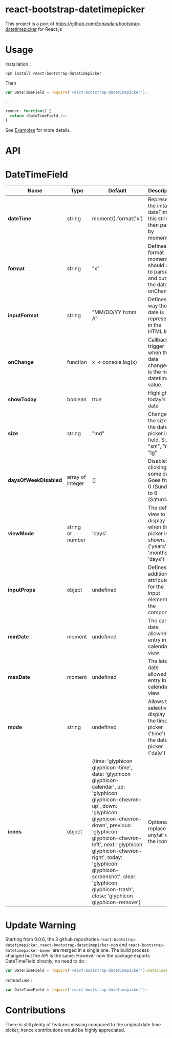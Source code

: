 react-bootstrap-datetimepicker
===============================

This project is a port of https://github.com/Eonasdan/bootstrap-datetimepicker for React.js

Usage
===============================

Installation :
```
npm install react-bootstrap-datetimepicker
```

Then
```javascript
var DateTimeField = require('react-bootstrap-datetimepicker');

...

render: function() {
  return <DateTimeField />;
}
```
See [Examples](examples/) for more details.

API
===============================

DateTimeField
========

| Name         | Type    | Default | Description |
| ------------ | ------- | ------- | ----------- |
| **dateTime** | string  | moment().format('x') | Represents the inital dateTime, this string is then parsed by moment.js |
| **format**   | string  | "x"     | Defines the format moment.js should use to parse and output the date to onChange |
| **inputFormat** | string | "MM/DD/YY h:mm A" | Defines the way the date is represented in the HTML input |
| **onChange** | function | x => console.log(x) | Callback trigger when the date changes. `x` is the new datetime value. |
| **showToday** | boolean | true | Highlights today's date |
| **size** | string | "md" | Changes the size of the date picker input field. Sizes: "sm", "md", "lg" |
| **daysOfWeekDisabled** | array of integer | [] | Disables clicking on some days. Goes from 0 (Sunday) to 6 (Saturday). |
| **viewMode** | string or number | 'days' | The default view to display when the picker is shown. ('years', 'months', 'days') |
| **inputProps** | object | undefined | Defines additional attributes for the input element of the component. |
| **minDate** | moment | undefined | The earliest date allowed for entry in the calendar view. |
| **maxDate** | moment | undefined | The latest date allowed for entry in the calendar view. |
| **mode** | string | undefined | Allows to selectively display only the time picker ('time') or the date picker ('date') |
| **icons** | object| {time: 'glyphicon glyphicon-time', date: 'glyphicon glyphicon-calendar', up: 'glyphicon glyphicon-chevron-up', down: 'glyphicon glyphicon-chevron-down', previous: 'glyphicon glyphicon-chevron-left', next: 'glyphicon glyphicon-chevron-right', today: 'glyphicon glyphicon-screenshot', clear: 'glyphicon glyphicon-trash', close: 'glyphicon glyphicon-remove'} | Optionally replace any/all of the icons |

Update Warning
===============================
Starting from 0.0.6, the 3 github repositories `react-bootstrap-datetimepicker`, `react-bootstrap-datetimepicker-npm` and `react-bootstrap-datetimepicker-bower` are merged in a single one. The build process changed but the API is the same.
However now the package exports DateTimeField directly, no need to do :
```javascript
var DateTimeField = require('react-bootstrap-datetimepicker').DateTimeField;
```
instead use :
```javascript
var DateTimeField = require('react-bootstrap-datetimepicker');
```

Contributions
===============================
There is still plenty of features missing compared to the original date time picker, hence contributions would be highly appreciated.
